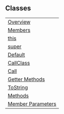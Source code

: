 ## Classes

|     |
| --- |
| [Overview](<Classes/Overview.md>) |
| [Members](<Classes/Members.md>) |
| [this](<Classes/this.md>) |
| [super](<Classes/super.md>) |
| [Default](<Classes/Default.md>) |
| [CallClass](<Classes/CallClass.md>) |
| [Call](<Classes/Call.md>) |
| [Getter Methods](<Classes/Getter Methods.md>) |
| [ToString](<Classes/ToString.md>) |
| [Methods](<Classes/Methods.md>) |
| [Member Parameters](<Classes/Member Parameters.md>) |

